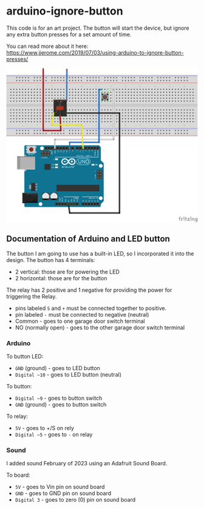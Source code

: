 # arduino-ignore-button

This code is for an art project. The button will start the device, but ignore any extra button presses for a set amount of time.

You can read more about it here:   
https://www.jjerome.com/2019/07/03/using-arduino-to-ignore-button-presses/

![bread board diagram](bread_board_diagram.png)


## Documentation of Arduino and LED button
The button I am going to use has a built-in LED, so I incorporated it into the design. The button has 4 terminals:   
* 2 vertical: those are for powering the LED   
* 2 horizontal: those are for the button

The relay has 2 positive and 1 negative for providing the power for triggering the Relay.
* pins labeled `S` and `+` must be connected together to positive.
* pin labeled `-` must be connected to negative (neutral)
* Common - goes to one garage door switch terminal
* NO (normally open) - goes to the other garage door switch terminal

### Arduino

To button LED:
* `GND` (ground) - goes to LED button
* `Digital ~10` - goes to LED button (neutral)

To button:
* `Digital ~9` - goes to button switch
* `GND` (ground) - goes to button switch

To relay:
* `5V` - goes to +/S on rely
* `Digital ~5` - goes to `-` on relay

### Sound   

I added sound February of 2023 using an Adafruit Sound Board.

To board:   
* `5V` - goes to Vin pin on sound board
* `GND` - goes to GND pin on sound board
* `Digital 3` - goes to zero (0) pin on sound board

